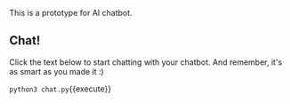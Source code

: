 This is a prototype for AI chatbot. 

## Chat!

Click the text below to start chatting with your chatbot. And remember, it's as smart as you made it :)

`python3 chat.py`{{execute}}